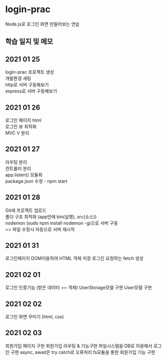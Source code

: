 # login-prac
Node.js로 로그인 화면 만들어보는 연습  

## 학습 일지 및 메모

## 2021 01 25
login-prac 프로젝트 생성  
개발환경 세팅  
http로 서버 구동해보기  
express로 서버 구동해보기   

## 2021 01 26
로그인 페이지 html  
로그인 뷰 최적화  
MVC V 분리  

## 2021 01 27
라우팅 분리  
컨트롤러 분리  
app.listen() 모듈화  
package.json 수정 - npm start  

## 2021 01 28
Git에 프로젝트 업로드  
폴더 구조 최적화 (app안에 bin(실행), src(소스))  
nodemon (sudo npm install nodemon -g)으로 서버 구동  
=> 파일 수정시 자동으로 서버 재시작  

## 2021 01 31
로그인페이지 DOM이용하여 HTML 객체 저장
로그인 요청하는 fetch 생성

## 2021 02 01
로그인 인증기능 (받은 데이터 == 객체)
UserStorage모델 구현
User모델 구현

## 2021 02 02
로그인 화면 꾸미기 (html, css)

## 2021 02 03
회원가입 페이지 구현
회원가입 라우팅 & 기능구현
파일시스템을 DB로 이용해서 로그인 구현
async, await은 try catch로 오류처리
fs모듈을 통한 회원가입 기능 구현
